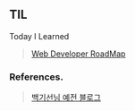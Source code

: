 ## TIL

Today I Learned

> [Web Developer RoadMap](https://github.com/devJang/developer-roadmap)

### References.

> [백기선님 예전 블로그](https://whiteship.tistory.com/2548?category=56999)

